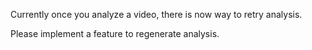 Currently once you analyze a video, there is now way to retry analysis.

Please implement a feature to regenerate analysis.